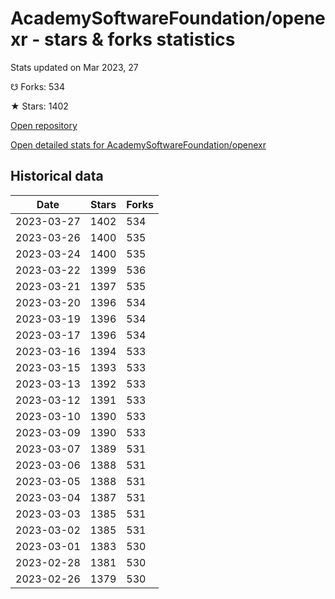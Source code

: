 # AcademySoftwareFoundation/openexr - stars & forks statistics

Stats updated on Mar 2023, 27

☋ Forks: 534

★ Stars: 1402

[Open repository](https://github.com/AcademySoftwareFoundation/openexr)

[Open detailed stats for AcademySoftwareFoundation/openexr](https://reviewgithub.com/rep/AcademySoftwareFoundation/openexr)

## Historical data
| Date | Stars | Forks |
|------|-------|-------|
| 2023-03-27 | 1402 | 534 | 
| 2023-03-26 | 1400 | 535 | 
| 2023-03-24 | 1400 | 535 | 
| 2023-03-22 | 1399 | 536 | 
| 2023-03-21 | 1397 | 535 | 
| 2023-03-20 | 1396 | 534 | 
| 2023-03-19 | 1396 | 534 | 
| 2023-03-17 | 1396 | 534 | 
| 2023-03-16 | 1394 | 533 | 
| 2023-03-15 | 1393 | 533 | 
| 2023-03-13 | 1392 | 533 | 
| 2023-03-12 | 1391 | 533 | 
| 2023-03-10 | 1390 | 533 | 
| 2023-03-09 | 1390 | 533 | 
| 2023-03-07 | 1389 | 531 | 
| 2023-03-06 | 1388 | 531 | 
| 2023-03-05 | 1388 | 531 | 
| 2023-03-04 | 1387 | 531 | 
| 2023-03-03 | 1385 | 531 | 
| 2023-03-02 | 1385 | 531 | 
| 2023-03-01 | 1383 | 530 | 
| 2023-02-28 | 1381 | 530 | 
| 2023-02-26 | 1379 | 530 | 

